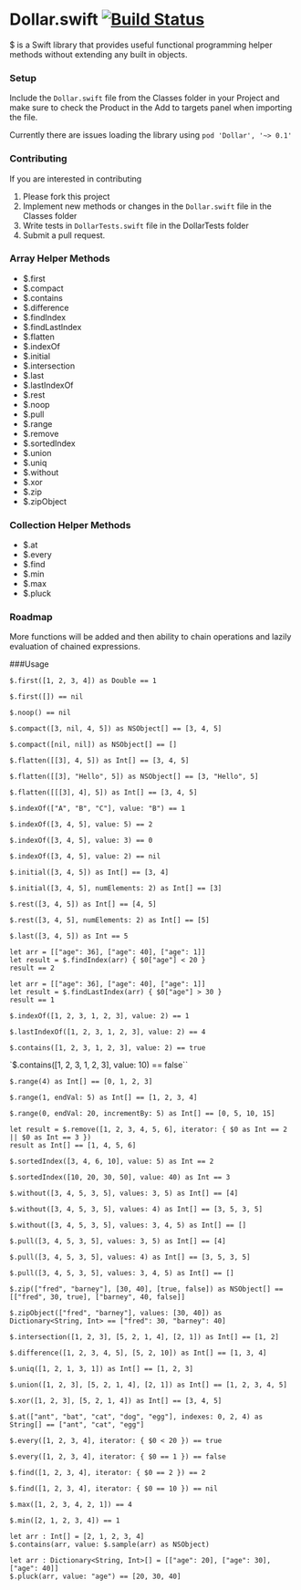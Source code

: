 Dollar.swift [![Build Status](https://travis-ci.org/ankurp/Dollar.swift.svg?branch=master)](https://travis-ci.org/ankurp/Dollar.swift)
===========

$ is a Swift library that provides useful functional programming helper methods without extending any built in objects. 


### Setup
Include the `Dollar.swift` file from the Classes folder in your Project and make sure to check the Product in the Add to targets panel when importing the file.

Currently there are issues loading the library using `pod 'Dollar', '~> 0.1'`

### Contributing
If you are interested in contributing 

1. Please fork this project
2. Implement new methods or changes in the `Dollar.swift` file in the Classes folder
3. Write tests in `DollarTests.swift` file in the DollarTests folder
4. Submit a pull request.

### Array Helper Methods

* $.first
* $.compact
* $.contains
* $.difference
* $.findIndex
* $.findLastIndex
* $.flatten
* $.indexOf
* $.initial
* $.intersection
* $.last
* $.lastIndexOf
* $.rest
* $.noop
* $.pull
* $.range
* $.remove
* $.sortedIndex
* $.union
* $.uniq
* $.without
* $.xor
* $.zip
* $.zipObject

### Collection Helper Methods
* $.at
* $.every
* $.find
* $.min
* $.max
* $.pluck

### Roadmap

More functions will be added and then ability to chain operations and lazily evaluation of chained expressions.

###Usage

`$.first([1, 2, 3, 4]) as Double == 1`

`$.first([]) == nil`

`$.noop() == nil`

`$.compact([3, nil, 4, 5]) as NSObject[] == [3, 4, 5]`

`$.compact([nil, nil]) as NSObject[] == []`

`$.flatten([[3], 4, 5]) as Int[] == [3, 4, 5]`

`$.flatten([[3], "Hello", 5]) as NSObject[] == [3, "Hello", 5]`

`$.flatten([[[3], 4], 5]) as Int[] == [3, 4, 5]`

`$.indexOf(["A", "B", "C"], value: "B") == 1`

`$.indexOf([3, 4, 5], value: 5) == 2`

`$.indexOf([3, 4, 5], value: 3) == 0`

`$.indexOf([3, 4, 5], value: 2) == nil`

`$.initial([3, 4, 5]) as Int[] == [3, 4]`

`$.initial([3, 4, 5], numElements: 2) as Int[] == [3]    `

`$.rest([3, 4, 5]) as Int[] == [4, 5]`

`$.rest([3, 4, 5], numElements: 2) as Int[] == [5]`

`$.last([3, 4, 5]) as Int == 5`

```
let arr = [["age": 36], ["age": 40], ["age": 1]]
let result = $.findIndex(arr) { $0["age"] < 20 }
result == 2
```

```
let arr = [["age": 36], ["age": 40], ["age": 1]]
let result = $.findLastIndex(arr) { $0["age"] > 30 }
result == 1
```

`$.indexOf([1, 2, 3, 1, 2, 3], value: 2) == 1`

`$.lastIndexOf([1, 2, 3, 1, 2, 3], value: 2) == 4`

`$.contains([1, 2, 3, 1, 2, 3], value: 2) == true`

`$.contains([1, 2, 3, 1, 2, 3], value: 10) == false``

`$.range(4) as Int[] == [0, 1, 2, 3]`

`$.range(1, endVal: 5) as Int[] == [1, 2, 3, 4]`

`$.range(0, endVal: 20, incrementBy: 5) as Int[] == [0, 5, 10, 15]`

```
let result = $.remove([1, 2, 3, 4, 5, 6], iterator: { $0 as Int == 2 || $0 as Int == 3 })
result as Int[] == [1, 4, 5, 6]
```

`$.sortedIndex([3, 4, 6, 10], value: 5) as Int == 2`

`$.sortedIndex([10, 20, 30, 50], value: 40) as Int == 3`

`$.without([3, 4, 5, 3, 5], values: 3, 5) as Int[] == [4]`

`$.without([3, 4, 5, 3, 5], values: 4) as Int[] == [3, 5, 3, 5]`

`$.without([3, 4, 5, 3, 5], values: 3, 4, 5) as Int[] == []`

`$.pull([3, 4, 5, 3, 5], values: 3, 5) as Int[] == [4]`

`$.pull([3, 4, 5, 3, 5], values: 4) as Int[] == [3, 5, 3, 5]`

`$.pull([3, 4, 5, 3, 5], values: 3, 4, 5) as Int[] == []`

`$.zip(["fred", "barney"], [30, 40], [true, false]) as NSObject[] == [["fred", 30, true], ["barney", 40, false]]`

`$.zipObject(["fred", "barney"], values: [30, 40]) as Dictionary<String, Int> == ["fred": 30, "barney": 40]`

`$.intersection([1, 2, 3], [5, 2, 1, 4], [2, 1]) as Int[] == [1, 2]`

`$.difference([1, 2, 3, 4, 5], [5, 2, 10]) as Int[] == [1, 3, 4]`

`$.uniq([1, 2, 1, 3, 1]) as Int[] == [1, 2, 3]`

`$.union([1, 2, 3], [5, 2, 1, 4], [2, 1]) as Int[] == [1, 2, 3, 4, 5]`

`$.xor([1, 2, 3], [5, 2, 1, 4]) as Int[] == [3, 4, 5]`

`$.at(["ant", "bat", "cat", "dog", "egg"], indexes: 0, 2, 4) as String[] == ["ant", "cat", "egg"]`

`$.every([1, 2, 3, 4], iterator: { $0 < 20 }) == true`

`$.every([1, 2, 3, 4], iterator: { $0 == 1 }) == false`
    
`$.find([1, 2, 3, 4], iterator: { $0 == 2 }) == 2`

`$.find([1, 2, 3, 4], iterator: { $0 == 10 }) == nil`
    
`$.max([1, 2, 3, 4, 2, 1]) == 4`
    
`$.min([2, 1, 2, 3, 4]) == 1`

```    
let arr : Int[] = [2, 1, 2, 3, 4]
$.contains(arr, value: $.sample(arr) as NSObject)
```

```
let arr : Dictionary<String, Int>[] = [["age": 20], ["age": 30], ["age": 40]]
$.pluck(arr, value: "age") == [20, 30, 40]
```
